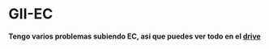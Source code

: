 # GII-EC
**Tengo varios problemas subiendo EC, asi que puedes ver todo en el [drive](https://drive.google.com/drive/folders/1Zk_47cOrywLsJNiVvQrr0kcR7IUnXzsB?usp=sharing)**

